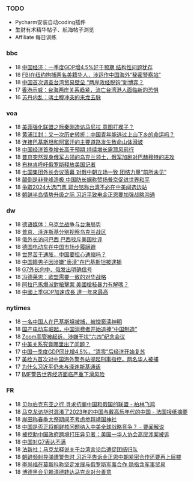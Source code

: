 <!-- BLOG-POST-LIST:START -->
<!-- BLOG-POST-LIST:END -->
### TODO
-  Pycharm安装自动coding插件
-  生财有术精华帖子、航海帖子浏览
-  Affiliate 每日训练

### bbc
<!-- bbc:START -->
-  18 [中国经济：一季度GDP增4.5%好于预期 结构性问题犹存](https://www.bbc.com/zhongwen/simp/business-65312342?at_medium=RSS&at_campaign=KARANGA)
-  18 [FBI在纽约拘捕两名美籍华人，涉运作中国海外“秘密警察站”](https://www.bbc.com/zhongwen/simp/world-65308000?at_medium=RSS&at_campaign=KARANGA)
-  18 [中国首次调查台湾贸易壁垒 “两岸政经脱钩”新博弈？](https://www.bbc.com/zhongwen/simp/business-65301208?at_medium=RSS&at_campaign=KARANGA)
-  17 [香港示威：台海两岸关系趋紧，流亡台湾港人面临新的恐惧](https://www.bbc.com/zhongwen/simp/chinese-news-65296005?at_medium=RSS&at_campaign=KARANGA)
-  16 [苏丹内乱：喀土穆冲突的来龙去脉](https://www.bbc.com/zhongwen/simp/world-65291811?at_medium=RSS&at_campaign=KARANGA)<!-- bbc:END -->

### voa
<!-- voa:START -->
-  18 [美菲强化联盟之际秦刚造访马尼拉 意图打楔子？](https://www.voachinese.com/a/china-s-top-envoy-qin-gang-to-visit-philippines-20230418/7055436.html)
-  18 [黄浦江封：又一次历史转折：中国青年能逃过上山下乡的命运吗？](https://www.voachinese.com/a/jiang-feng-on-chinese-youth-going-to-countryside-20230418/7055415.html)
-  18 [连接巴基斯坦和阿富汗的主要道路发生致命山体滑坡](https://www.voachinese.com/a/deadly-landslide-on-main-road-connecting-pakistan-and-afghanistan-20230418/7055161.html)
-  18 [中国经济首季增长高于预期 持续增长需顶风前行](https://www.voachinese.com/a/china-s-economy-gathers-speed-global-risks-raise-challenges-to-outlook-20230418/7055159.html)
-  18 [普京突然现身俄军占领的乌克兰领土，俄军加剧对巴赫穆特的进攻](https://www.voachinese.com/a/putin-visits-two-regions-of-occupied-ukraine-russia-steps-up-assault-on-bakhmut-041823/7055334.html)
-  18 [布林肯呼吁俄罗斯释放美国记者](https://www.voachinese.com/a/blinken-calls-on-russia-to-release-us-journalist-20230418/7055152.html)
-  18 [七国集团外长会议落幕 对俄中朝立场一致 团结力量“前所未见”](https://www.voachinese.com/a/g7-foreign-ministers-conclude-meeting-with-united-stand-on-russia-and-china-/7055131.html)
-  18 [颠倒是非登峰造极 中国防长据称赞扬普京促进世界和平](https://www.voachinese.com/a/chinese-defense-minister-reportedly-praised-putin-for-world-peace-20230418/7055116.html)
-  18 [争取2024大选门票 郭台铭称台湾不必在中美间选边站](https://www.voachinese.com/a/foxconn-founder-gou-says-taiwan-no-need-to-side-with-us-or-china-20230418/7055078.html)
-  18 [朝鲜半岛情势升级之际 习近平致电金正恩要加强战略沟通](https://www.voachinese.com/a/xi-calls-kim-to-strengthen-strategic-communication-20230418/7055073.html)<!-- voa:END -->

### dw
<!-- dw:START -->
-  18 [德语媒体：乌克兰战争与台海局势](https://www.dw.com/zh/德语媒体：乌克兰战争与台海局势/a-65362852?maca=chi-rss-chi-all-1127-xml-atom)
-  18 [普京、泽连斯基分别视察乌克兰战区](https://www.dw.com/zh/普京、泽连斯基分别视察乌克兰战区/a-65362930?maca=chi-rss-chi-all-1127-xml-atom)
-  18 [俄外长访问巴西 巴西驳斥美国批评](https://www.dw.com/zh/俄外长访问巴西-巴西驳斥美国批评/a-65359634?maca=chi-rss-chi-all-1127-xml-atom)
-  18 [德国电动车在中国市场步履蹒跚](https://www.dw.com/zh/德国电动车在中国市场步履蹒跚/a-65359971?maca=chi-rss-chi-all-1127-xml-atom)
-  18 [世界苦于通胀，中国要担心通缩吗？](https://www.dw.com/zh/世界苦于通胀，中国要担心通缩吗？/a-65359964?maca=chi-rss-chi-all-1127-xml-atom)
-  18 [中国籍男子因涉嫌&quot;亵渎&quot;在巴基斯坦被逮捕](https://www.dw.com/zh/中国籍男子因涉嫌-亵渎-在巴基斯坦被逮捕/a-65359549?maca=chi-rss-chi-all-1127-xml-atom)
-  18 [G7外长向中、俄发出明确信号](https://www.dw.com/zh/g7外长向中、俄发出明确信号/a-65357733?maca=chi-rss-chi-all-1127-xml-atom)
-  18 [冯德莱恩：欧盟需要一致的对华战略](https://www.dw.com/zh/冯德莱恩：欧盟需要一致的对华战略/a-65357710?maca=chi-rss-chi-all-1127-xml-atom)
-  18 [阿拉巴馬爆派對槍擊案 美國槍枝暴力有解嗎？](https://www.dw.com/zh/阿拉巴馬爆派對槍擊案-美國槍枝暴力有解嗎？/a-65355493?maca=chi-rss-chi-all-1127-xml-atom)
-  18 [中國上季GDP加速成長 達一年來最高](https://www.dw.com/zh/中國上季gdp加速成長-達一年來最高/a-65354900?maca=chi-rss-chi-all-1127-xml-atom)<!-- dw:END -->

### nytimes
<!-- nytimes:START -->
-  18 [一名中国人在巴基斯坦被捕，被控亵渎神明](https://cn.nytimes.com/world/20230418/pakistan-china-blasphemy/?utm_source=RSS)
-  18 [国产电动车崛起，中国消费者开始追捧“中国制造”](https://cn.nytimes.com/business/20230418/china-shanghai-auto-show/?utm_source=RSS)
-  18 [Zoom高管被起诉，涉嫌干扰“六四”纪念会议](https://cn.nytimes.com/technology/20201221/zoom-tiananmen-square/?utm_source=RSS)
-  17 [中美关系究竟哪里出了问题？](https://cn.nytimes.com/opinion/20230418/china-america-relationship/?utm_source=RSS)
-  17 [中国一季度GDP同比增4.5%，“清零”后经济开始复苏](https://cn.nytimes.com/business/20230418/china-gdp-q1-2023/?utm_source=RSS)
-  17 [美检方首次对中国海外警务站提起刑事指控，两名华人被捕](https://cn.nytimes.com/usa/20230418/fbi-chinese-police-outpost-nyc/?utm_source=RSS)
-  17 [为什么习近平仍未与泽连斯基通话](https://cn.nytimes.com/world/20230417/why-chinas-leader-hasnt-called-the-president-of-ukraine/?utm_source=RSS)
-  17 [IMF警告世界经济面临严重下滑风险](https://cn.nytimes.com/business/20230412/imf-world-economic-outlook/?utm_source=RSS)<!-- nytimes:END -->

### FR
<!-- FR:START -->
-  18 [贝尔伯克东亚之行 寻求抗衡中国和俄国的联盟 - 柏林飞鸿](https://www.rfi.fr/cn/%E4%B8%93%E6%A0%8F%E6%A3%80%E7%B4%A2/%E6%9F%8F%E6%9E%97%E9%A3%9E%E9%B8%BF/20230418-%E8%B4%9D%E5%B0%94%E4%BC%AF%E5%85%8B%E4%B8%9C%E4%BA%9A%E4%B9%8B%E8%A1%8C-%E5%AF%BB%E6%B1%82%E6%8A%97%E8%A1%A1%E4%B8%AD%E5%9B%BD%E5%92%8C%E4%BF%84%E5%9B%BD%E7%9A%84%E8%81%94%E7%9B%9F)
-  18 [马克龙访华时混淆了2023年的中国与戴高乐年代的中国 - 法国报纸摘要](https://www.rfi.fr/cn/%E4%B8%93%E6%A0%8F%E6%A3%80%E7%B4%A2/%E6%B3%95%E5%9B%BD%E6%8A%A5%E7%BA%B8%E6%91%98%E8%A6%81/20230418-%E9%A9%AC%E5%85%8B%E9%BE%99%E8%AE%BF%E5%8D%8E%E6%97%B6%E6%B7%B7%E6%B7%86%E4%BA%862023%E5%B9%B4%E7%9A%84%E4%B8%AD%E5%9B%BD%E4%B8%8E%E6%88%B4%E9%AB%98%E4%B9%90%E5%B9%B4%E4%BB%A3%E7%9A%84%E4%B8%AD%E5%9B%BD)
-  18 [岸田称春季大祭期间不考虑参拜靖国神社](https://www.rfi.fr/cn/%E4%BA%9A%E6%B4%B2/20230418-%E5%B2%B8%E7%94%B0%E7%A7%B0%E6%98%A5%E5%AD%A3%E5%A4%A7%E7%A5%AD%E6%9C%9F%E9%97%B4%E4%B8%8D%E8%80%83%E8%99%91%E5%8F%82%E6%8B%9C%E9%9D%96%E5%9B%BD%E7%A5%9E%E7%A4%BE)
-  18 [中国是否正将朝鲜核问题纳入中美全球战略竞争？ - 要闻解说](https://www.rfi.fr/cn/%E4%B8%93%E6%A0%8F%E6%A3%80%E7%B4%A2/%E8%A6%81%E9%97%BB%E8%A7%A3%E8%AF%B4/20230418-%E4%B8%AD%E5%9B%BD%E6%98%AF%E5%90%A6%E6%AD%A3%E5%B0%86%E6%9C%9D%E9%B2%9C%E6%A0%B8%E9%97%AE%E9%A2%98%E7%BA%B3%E5%85%A5%E4%B8%AD%E7%BE%8E%E5%85%A8%E7%90%83%E6%88%98%E7%95%A5%E7%AB%9E%E4%BA%89)
-  18 [被控助中国政府跨境打压异见者：美国一华人协会高层涉案被诉](https://www.rfi.fr/cn/%E4%B8%AD%E5%9B%BD/20230418-%E5%8A%A9%E4%B8%AD%E5%9B%BD%E6%94%BF%E5%BA%9C%E8%B7%A8%E5%A2%83%E6%89%93%E5%8E%8B%E5%BC%82%E8%A7%81%E8%80%85-%E7%BE%8E%E5%9B%BD%E4%B8%80%E5%8D%8E%E4%BA%BA%E5%8D%8F%E4%BC%9A%E9%AB%98%E5%B1%82%E6%B6%89%E6%A1%88%E8%A2%AB%E8%AF%89)
-  18 [中国对G7表达不满](https://www.rfi.fr/cn/%E4%B8%AD%E5%9B%BD/20230418-%E4%B8%AD%E5%9B%BD%E5%AF%B9g7%E8%A1%A8%E8%BE%BE%E4%B8%8D%E6%BB%A1)
-  18 [法新社：马克龙释说关于台湾言论后遭促团结归队](https://www.rfi.fr/cn/%E6%B3%95%E5%9B%BD/20230418-%E6%B3%95%E6%96%B0%E7%A4%BE-%E9%A9%AC%E5%85%8B%E9%BE%99%E9%87%8A%E8%AF%B4%E5%85%B3%E4%BA%8E%E5%8F%B0%E6%B9%BE%E8%A8%80%E8%AE%BA%E5%90%8E%E9%81%AD%E4%BF%83%E5%9B%A2%E7%BB%93%E5%BD%92%E9%98%9F)
-  18 [朝鲜频射导弹遭警告时 习近平告诉金正恩中朝紧密合作还要再上层楼](https://www.rfi.fr/cn/%E4%B8%AD%E5%9B%BD/20230418-%E6%9C%9D%E9%B2%9C%E9%A2%91%E5%B0%84%E5%AF%BC%E5%BC%B9%E9%81%AD%E8%AD%A6%E5%91%8A%E6%97%B6-%E4%B9%A0%E8%BF%91%E5%B9%B3%E5%91%8A%E8%AF%89%E9%87%91%E6%AD%A3%E6%81%A9%E4%B8%AD%E6%9C%9D%E7%B4%A7%E5%AF%86%E5%90%88%E4%BD%9C%E8%BF%98%E8%A6%81%E5%86%8D%E4%B8%8A%E5%B1%82%E6%A5%BC)
-  18 [李尚福在莫斯科称坚定发展与俄罗斯军事合作 隐指含军事贸易](https://www.rfi.fr/cn/%E4%B8%AD%E5%9B%BD/20230418-%E6%9D%8E%E5%B0%9A%E7%A6%8F%E5%9C%A8%E8%8E%AB%E6%96%AF%E7%A7%91%E7%A7%B0%E5%9D%9A%E5%AE%9A%E5%8F%91%E5%B1%95%E4%B8%8E%E4%BF%84%E7%BD%97%E6%96%AF%E5%86%9B%E4%BA%8B%E5%90%88%E4%BD%9C-%E9%9A%90%E6%8C%87%E5%90%AB%E5%86%9B%E4%BA%8B%E8%B4%B8%E6%98%93)
-  18 [博德黑会见赖清德转达马克龙对台善意](https://www.rfi.fr/cn/%E6%B8%AF%E6%BE%B3%E5%8F%B0/20230418-%E5%8D%9A%E5%BE%B7%E9%BB%91%E4%BC%9A%E8%A7%81%E8%B5%96%E6%B8%85%E5%BE%B7%E8%BD%AC%E8%BE%BE%E9%A9%AC%E5%85%8B%E9%BE%99%E5%AF%B9%E5%8F%B0%E5%96%84%E6%84%8F)<!-- FR:END -->
